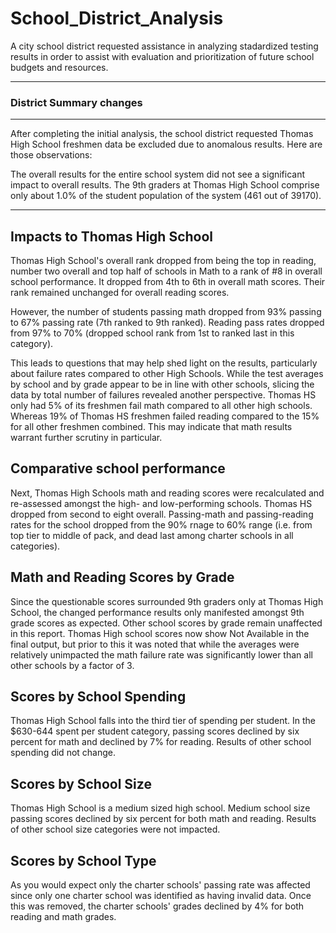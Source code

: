 # School_District_Analysis
A city school district requested assistance in analyzing stadardized testing results in order to assist with evaluation and prioritization of future school budgets and resources.

---
### District Summary changes
---
After completing the initial analysis, the school district requested Thomas High School freshmen data be excluded due to anomalous results.  Here are those observations:

The overall results for the entire school system did not see a significant impact to overall results.  The 9th graders at Thomas High School comprise only about 1.0% of the student population of the system (461 out of 39170).

---
Impacts to Thomas High School
---
Thomas High School's overall rank dropped from being the top in reading, number two overall and top half of schools in Math to a rank of #8 in overall school performance.  It dropped from 4th to 6th in overall math scores.  Their rank remained unchanged for overall reading scores.

However, the number of students passing math dropped from 93% passing to 67% passing rate (7th ranked to 9th ranked).  Reading pass rates dropped from 97% to 70% (dropped school rank from 1st to ranked last in this category).

This leads to questions that may help shed light on the results, particularly about failure rates compared to other High Schools.  While the test averages by school and by grade appear to be in line with other schools, slicing the data by total number of failures revealed another perspective.  Thomas HS only had 5% of its freshmen fail math compared to all other high schools.  Whereas 19% of Thomas HS freshmen failed reading compared to the 15% for all other freshmen combined.  This may indicate that math results warrant further scrutiny in particular.

Comparative school performance
---
Next, Thomas High Schools math and reading scores were recalculated and re-assessed amongst the high- and low-performing schools.
Thomas HS dropped from second to eight overall.  Passing-math and passing-reading rates for the school dropped from the 90% rnage to 60% range (i.e. from top tier to middle of pack, and dead last among charter schools in all categories).



Math and Reading Scores by Grade
---
Since the questionable scores surrounded 9th graders only at Thomas High School, the changed performance results only manifested amongst 9th grade scores as expected.  Other school scores by grade remain unaffected in this report.  Thomas High school scores now show Not Available in the final output, but prior to this it was noted that while the averages were relatively unimpacted the math failure rate was significantly lower than all other schools by a factor of 3.

Scores by School Spending
---
Thomas High School falls into the third tier of spending per student.  In the $630-644 spent per student category, passing scores declined by six percent for math and declined by 7% for reading.  Results of other school spending did not change.

Scores by School Size
---
Thomas High School is a medium sized  high school.  Medium school size passing scores declined by six percent for both math and reading.  Results of other school size categories were not impacted.

Scores by School Type
---
As you would expect only the charter schools' passing rate was affected since only one charter school was identified as having invalid data.  Once this was removed, the charter schools' grades declined by 4% for both reading and math grades.
